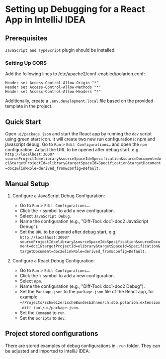 # Setting up Debugging for a React App in IntelliJ IDEA

## Prerequisites

`JavaScript and TypeScript` plugin should be installed.

### Setting Up CORS
Add the following lines to /etc/apache2/conf-enabled/polarion.conf:
```properties
Header set Access-Control-Allow-Origin "*"
Header set Access-Control-Allow-Methods "*"
Header set Access-Control-Allow-Headers "*"
```
Additionally, create a `.env.development.local` file based on the provided template in the project.

## Quick Start

Open `ui/package.json` and start the React app by running the `dev` script using green start icon. It will create two new run configurations: npm and javascript debug.
Go to `Run` > `Edit Configurations…` and open the `npm` configuration.
Adjust the URL to be opened after debug start, e.g.
`http://localhost:3000?sourceProjectId=elibrary&sourceSpaceId=Specification&sourceDocument=doc1&targetProjectId=elibrary&targetSpaceId=Specification&targetDocument=doc2&linkRole=derived_from&config=Default`.

## Manual Setup

1. Configure a JavaScript Debug Configuration:
    - Go to `Run` > `Edit Configurations…`.
    - Click the `+` symbol to add a new configuration.
    - Select `JavaScript Debug`.
    - Name the configuration (e.g., "Diff-Tool: doc1-doc2 JavaScript Debug").
    - Set the `URL` to be opened after debug start, e.g.
      `http://localhost:3000?sourceProjectId=elibrary&sourceSpaceId=Specification&sourceDocument=doc1&targetProjectId=elibrary&targetSpaceId=Specification&targetDocument=doc2&linkRole=derived_from&config=Default`.

2. Configure a React Debug Configuration:
    - Go to `Run` > `Edit Configurations…`.
    - Click the `+` symbol to add a new configuration.
    - Select `npm`.
    - Name the configuration (e.g., "Diff-Tool: doc1-doc2 Debug").
    - Set the `Package.json` to the `package.json` file of the React app, for example `~/Projects/SchweizerischeBundesbahnen/ch.sbb.polarion.extension.diff-tool/ui/package.json`.
    - Set the `Command` to `run`.
    - Set the `Scripts` to `dev`.

## Project stored configurations

There are stored examples of debug configurations in `.run` folder. They can be adjusted and imported to IntelliJ IDEA.
